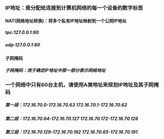 ### IP地址：是分配给连接到计算机网络的每一个设备的数字标签

#### NAT(网络地址转换)：将多个私有IP地址映射到一个公网IP地址

##### tpc:127.0.0.1:80

##### udp:127.0.0.1:80

#### 子网掩码

##### 子网掩码：用于确定IP地址中那一部分表示网络地址

### 一个网络中只有60台主机，请使用A类地址来规划IP地址及其子网掩码

##### 第一段：172.16.70.0-172.16.70.63  172.16.70.1-172.16.70.62

##### 第二段：172.16.70.64-172.16.70.127  172.16.70.172-172.16.70.126

##### 第三段：172.16.70.129-172.16.70.192  172.16.70.65-172.16.70.191


